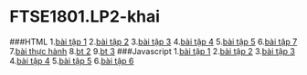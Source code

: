 # FTSE1801.LP2-khai
###HTML
1.[bài tập 1](https://github.com/FASTTRACKSE/FTSE1801.LP2/tree/master/khaigia/HTML/Assigment1)
2.[bài tập 2](https://github.com/FASTTRACKSE/FTSE1801.LP2/tree/master/khaigia/HTML/assignment2)
3.[bài tập 3](https://github.com/FASTTRACKSE/FTSE1801.LP2/tree/master/khaigia/HTML/assignment3)
4.[bài tập 4](https://github.com/FASTTRACKSE/FTSE1801.LP2/tree/master/khaigia/HTML/Assignment4)
5.[bài tập 5](https://github.com/FASTTRACKSE/FTSE1801.LP2/tree/master/khaigia/HTML/Assigment5)
6.[bài tập 7](https://github.com/FASTTRACKSE/FTSE1801.LP2/tree/master/khaigia/HTML/Assignment7)
7.[bài thực hành](https://github.com/FASTTRACKSE/FTSE1801.LP2/tree/master/khaigia/HTML/bai%20thuc%20hanh)
8.[bt 2](https://github.com/FASTTRACKSE/FTSE1801.LP2/tree/master/khaigia/HTML/BT2)
9.[bt 3](https://github.com/FASTTRACKSE/FTSE1801.LP2/tree/master/khaigia/HTML/BT3)
###Javascript
1.[bài tập 1](https://github.com/FASTTRACKSE/FTSE1801.LP2/blob/master/khaigia/Java%20Script/script1-PhuongTrinhBacHai.html)
2.[bài tập 2](https://github.com/FASTTRACKSE/FTSE1801.LP2/blob/master/khaigia/Java%20Script/script1-PhuongTrinhBacNhat.html)
3.[bài tập 3](https://github.com/FASTTRACKSE/FTSE1801.LP2/blob/master/khaigia/Java%20Script/script1-SoChanLe.html)
4.[bài tập 4](https://github.com/FASTTRACKSE/FTSE1801.LP2/blob/master/khaigia/Java%20Script/script1-TinhDienTich.html)
5.[bài tập 5](https://github.com/FASTTRACKSE/FTSE1801.LP2/blob/master/khaigia/Java%20Script/script1-XepLoai.html)
6.[bài tập 6](https://github.com/FASTTRACKSE/FTSE1801.LP2/blob/master/khaigia/Java%20Script/script1-dientichhinhtron.html)
